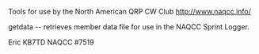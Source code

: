 Tools for use by the North American QRP CW Club
http://www.naqcc.info/

getdata -- retrieves member data file for use in the NAQCC Sprint Logger.

Eric
KB7TD
NAQCC #7519
